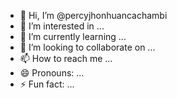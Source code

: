 - 👋 Hi, I’m @percyjhonhuancachambi
- 👀 I’m interested in ...
- 🌱 I’m currently learning ...
- 💞️ I’m looking to collaborate on ...
- 📫 How to reach me ...
- 😄 Pronouns: ...
- ⚡ Fun fact: ...

<!---
percyjhonhuancachambi/percyjhonhuancachambi is a ✨ special ✨ repository because its `README.md` (this file) appears on your GitHub profile.
You can click the Preview link to take a look at your changes.
--->
